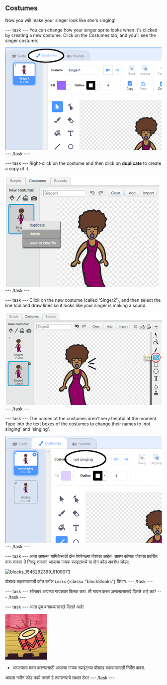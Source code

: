 ## Costumes

Now you will make your singer look like she's singing!

\--- task \--- You can change how your singer sprite looks when it's clicked by creating a new costume. Click on the Costumes tab, and you'll see the singer costume.

![screenshot](images/band-singer-costume-annotated.png) \--- /task \---

\--- task \--- Right-click on the costume and then click on **duplicate** to create a copy of it.

![screenshot](images/band-singer-duplicate.png) \--- /task \---

\--- task \--- Click on the new costume (called 'Singer2'), and then select the line tool and draw lines so it looks like your singer is making a sound.

![screenshot](images/band-singer-click.png) \--- /task \---

\--- task \--- The names of the costumes aren't very helpful at the moment. Type into the text boxes of the costumes to change their names to 'not singing' and 'singing'.

![स्क्रीनशॉट](images/band-singer-name-annotated.png) \--- /task \---

\--- task \--- आता आपल्या गायिकेसाठी दोन वेगवेगळ्या पोशाख आहेत, आपण कोणता पोशाख प्रदर्शित करू शकता ते निवडू शकता! आपल्या गायक स्प्राइटमध्ये या दोन कोड अवरोध जोडा:

![blocks_1545292399_6109073](images/blocks_1545292399_6109073.png)

पोशाख बदलण्यासाठी कोड ब्लॉक `Looks` {:class= "block3looks"} विभाग. \--- /task \---

\--- task \--- स्टेजवर आपल्या गायकवर क्लिक करा. ती गायन करत असल्यासारखे दिसते आहे का? \--- /task \---

\--- task \--- आता ड्रम बनवल्यासारखे दिसते आहे!

![स्क्रीनशॉट](images/band-drum-final.png)

- आपल्याला मदत करण्यासाठी आपल्या गायक स्प्राइटच्या पोशाख बदलण्यासाठी निर्देश वापरा.

आपला नवीन कोड कार्य करतो हे तपासण्याचे लक्षात ठेवा! \--- /task \---
